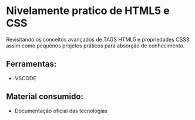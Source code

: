 # Nivelamente pratico de HTML5 e CSS

Revisitando os conceitos avançados de TAGS HTML5 e propriedades CSS3 assim como pequenos projetos práticos para absorção de conhecimento.

## Ferramentas:
- VSCODE

## Material consumido:
- Documentação oficial das tecnologias
